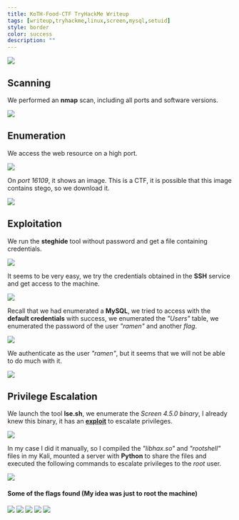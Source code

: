 ```yaml
---
title: KoTH-Food-CTF TryHackMe Writeup
tags: [writeup,tryhackme,linux,screen,mysql,setuid]
style: border
color: success
description: ""
---
```



![](https://raw.githubusercontent.com/m3n0sd0n4ld/m3n0sd0n4ld.github.io/main/_posts/KoTH-Food-CTF/1.png)

## Scanning
We performed an **nmap** scan, including all ports and software versions.

![](https://raw.githubusercontent.com/m3n0sd0n4ld/m3n0sd0n4ld.github.io/main/_posts/KoTH-Food-CTF/2.png)

## Enumeration
We access the web resource on a high port.

![](https://raw.githubusercontent.com/m3n0sd0n4ld/m3n0sd0n4ld.github.io/main/_posts/KoTH-Food-CTF/3.png)

On *port 16109*, it shows an image. This is a CTF, it is possible that this image contains stego, so we download it.

![](https://raw.githubusercontent.com/m3n0sd0n4ld/m3n0sd0n4ld.github.io/main/_posts/KoTH-Food-CTF/4.png)

## Exploitation
We run the **steghide** tool without password and get a file containing credentials.

![](https://raw.githubusercontent.com/m3n0sd0n4ld/m3n0sd0n4ld.github.io/main/_posts/KoTH-Food-CTF/5.png)

It seems to be very easy, we try the credentials obtained in the **SSH** service and get access to the machine.

![](https://raw.githubusercontent.com/m3n0sd0n4ld/m3n0sd0n4ld.github.io/main/_posts/KoTH-Food-CTF/6.png)

Recall that we had enumerated a **MySQL**, we tried to access with the **default credentials** with success, we enumerated the *"Users"* table, we enumerated the password of the user *"ramen"* and another *flag*.

![](https://raw.githubusercontent.com/m3n0sd0n4ld/m3n0sd0n4ld.github.io/main/_posts/KoTH-Food-CTF/10.png)

We authenticate as the user *"ramen"*, but it seems that we will not be able to do much with it.

![](https://raw.githubusercontent.com/m3n0sd0n4ld/m3n0sd0n4ld.github.io/main/_posts/KoTH-Food-CTF/11.png)

## Privilege Escalation
We launch the tool **lse.sh**, we enumerate the *Screen 4.5.0 binary*, I already knew this binary, it has an **[exploit](https://www.exploit-db.com/exploits/41154)** to escalate privileges.

![](https://raw.githubusercontent.com/m3n0sd0n4ld/m3n0sd0n4ld.github.io/main/_posts/KoTH-Food-CTF/12.png)

In my case I did it manually, so I compiled the *"libhax.so"* and *"rootshell"* files in my Kali, mounted a server with **Python** to share the files and executed the following commands to escalate privileges to the *root* user.

![](https://raw.githubusercontent.com/m3n0sd0n4ld/m3n0sd0n4ld.github.io/main/_posts/KoTH-Food-CTF/13.png)

#### Some of the flags found (My idea was just to root the machine)

![](https://raw.githubusercontent.com/m3n0sd0n4ld/m3n0sd0n4ld.github.io/main/_posts/KoTH-Food-CTF/7.png)
![](https://raw.githubusercontent.com/m3n0sd0n4ld/m3n0sd0n4ld.github.io/main/_posts/KoTH-Food-CTF/8.png)
![](https://raw.githubusercontent.com/m3n0sd0n4ld/m3n0sd0n4ld.github.io/main/_posts/KoTH-Food-CTF/9.png)
![](https://raw.githubusercontent.com/m3n0sd0n4ld/m3n0sd0n4ld.github.io/main/_posts/KoTH-Food-CTF/14.png)
![](https://raw.githubusercontent.com/m3n0sd0n4ld/m3n0sd0n4ld.github.io/main/_posts/KoTH-Food-CTF/15.png)





